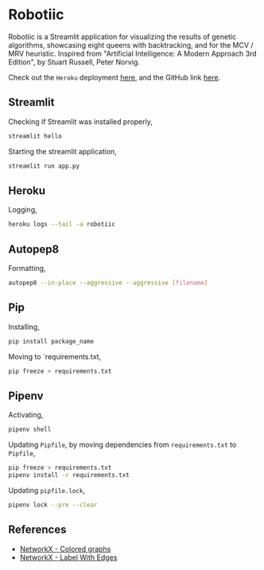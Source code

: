 # Robotiic

Robotiic is a Streamlit application for visualizing the results of genetic algorithms, showcasing eight queens with backtracking, and for the MCV / MRV heuristic. Inspired from "Artificial Intelligence: A Modern Approach 3rd Edition", by Stuart Russell, Peter Norvig.

Check out the `Heroku` deployment [here](robotiic.herokuapp.com/), and the GitHub link [here](https://github.com/Rubix982/Robotiic).

## Streamlit

Checking if Streamlit was installed properly,

```bash
streamlit hello
```

Starting the streamlit application,

```bash
streamlit run app.py
```

## Heroku

Logging,

```bash
heroku logs --tail -a robotiic
```

## Autopep8

Formatting,

```bash
autopep8 --in-place --aggressive --aggressive [filename]
```

## Pip

Installing,

```bash
pip install package_name
```

Moving to `requirements.txt,

```bash
pip freeze > requirements.txt
```

## Pipenv

Activating,

```bash
pipenv shell
```

Updating `Pipfile`, by moving dependencies from `requirements.txt` to `Pipfile`,

```bash
pip freeze > requirements.txt
pipenv install -r requirements.txt
```

Updating `pipfile.lock`,

```bash
pipenv lock --pre --clear
```

## References

- [NetworkX - Colored graphs](https://stackoverflow.com/questions/27030473/how-to-set-colors-for-nodes-in-networkx)
- [NetworkX - Label With Edges](https://stackoverflow.com/questions/20133479/how-to-draw-directed-graphs-using-networkx-in-python)